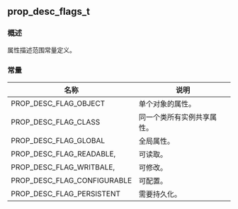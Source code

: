 ## prop\_desc\_flags\_t
### 概述
属性描述范围常量定义。
### 常量
<p id="prop_desc_flags_t_consts">

| 名称 | 说明 | 
| -------- | ------- | 
| PROP\_DESC\_FLAG\_OBJECT | 单个对象的属性。 |
| PROP\_DESC\_FLAG\_CLASS | 同一个类所有实例共享属性。 |
| PROP\_DESC\_FLAG\_GLOBAL | 全局属性。 |
| PROP\_DESC\_FLAG\_READABLE, | 可读取。 |
| PROP\_DESC\_FLAG\_WRITBALE, | 可修改。 |
| PROP\_DESC\_FLAG\_CONFIGURABLE | 可配置。 |
| PROP\_DESC\_FLAG\_PERSISTENT | 需要持久化。 |
